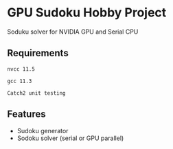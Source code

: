 # GPU Sudoku Hobby Project
Soduku solver for NVIDIA GPU and Serial CPU

## Requirements

`nvcc 11.5`

`gcc 11.3`

`Catch2 unit testing`

## Features

* Sudoku generator
* Sodoku solver (serial or GPU parallel)
